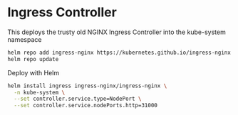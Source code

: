 # Ingress Controller

This deploys the trusty old NGINX Ingress Controller into the kube-system namespace

```sh
helm repo add ingress-nginx https://kubernetes.github.io/ingress-nginx
helm repo update
```

Deploy with Helm

```sh
helm install ingress ingress-nginx/ingress-nginx \
  -n kube-system \
  --set controller.service.type=NodePort \
  --set controller.service.nodePorts.http=31000
```